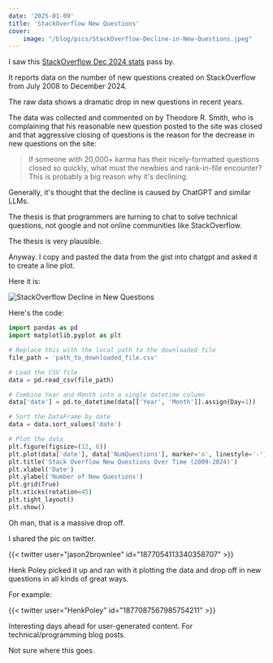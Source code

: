 ```yaml
---
date: '2025-01-09'
title: 'StackOverflow New Questions'
cover:
    image: "/blog/pics/StackOverflow-Decline-in-New-Questions.jpeg"
---
```


I saw this [StackOverflow Dec 2024 stats](https://gist.github.com/hopeseekr/f522e380e35745bd5bdc3269a9f0b132) pass by.

It reports data on the number of new questions created on StackOverflow from July 2008 to December 2024.

The raw data shows a dramatic drop in new questions in recent years.

The data was collected and commented on by Theodore R. Smith, who is complaining that his reasonable new question posted to the site was closed and that aggressive closing of questions is the reason for the decrease in new questions on the site:

> If someone with 20,000+ karma has their nicely-formatted questions closed so quickly, what must the newbies and rank-in-file encounter? This is probably a big reason why it's declining.

Generally, it's thought that the decline is caused by ChatGPT and similar LLMs.

The thesis is that programmers are turning to chat to solve technical questions, not google and not online communities like StackOverflow.

The thesis is very plausible.

Anyway. I copy and pasted the data from the gist into chatgpt and asked it to create a line plot.

Here it is:

![StackOverflow Decline in New Questions](/blog/pics/StackOverflow-Decline-in-New-Questions.jpeg)

Here's the code:

```python
import pandas as pd
import matplotlib.pyplot as plt

# Replace this with the local path to the downloaded file
file_path = 'path_to_downloaded_file.csv'

# Load the CSV file
data = pd.read_csv(file_path)

# Combine Year and Month into a single datetime column
data['date'] = pd.to_datetime(data[['Year', 'Month']].assign(Day=1))

# Sort the DataFrame by date
data = data.sort_values('date')

# Plot the data
plt.figure(figsize=(12, 6))
plt.plot(data['date'], data['NumQuestions'], marker='o', linestyle='-')
plt.title('Stack Overflow New Questions Over Time (2009-2024)')
plt.xlabel('Date')
plt.ylabel('Number of New Questions')
plt.grid(True)
plt.xticks(rotation=45)
plt.tight_layout()
plt.show()
```

Oh man, that is a massive drop off.

I shared the pic on twitter.

{{< twitter user="jason2brownlee" id="1877054113340358707" >}}

Henk Poley picked it up and ran with it plotting the data and drop off in new questions in all kinds of great ways.

For example:

{{< twitter user="HenkPoley" id="1877087567985754211" >}}

Interesting days ahead for user-generated content. For technical/programming blog posts.

Not sure where this goes.